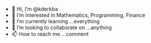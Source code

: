 - 👋 Hi, I’m @kderkba
- 👀 I’m interested in Mathematics, Programming, Finance
- 🌱 I’m currently learning ...everything
- 💞️ I’m looking to collaborate on ...anything
- 📫 How to reach me ...comment

<!---
kderkba/kderkba is a ✨ special ✨ repository because its `README.md` (this file) appears on your GitHub profile.
You can click the Preview link to take a look at your changes.
--->
